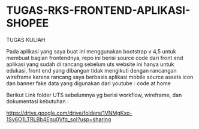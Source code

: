 # TUGAS-RKS-FRONTEND-APLIKASI-SHOPEE
TUGAS KULIAH 

Pada aplikasi yang saya buat ini menggunakan bootstrap v 4,5 untuk membuat bagian frontendnya,
repo ini berisi source code dari front end aplikasi yang sudah di rancang sebelum uts
website ini hanya untuk edukasi, front end yang dibangun tidak mengikuti dengan rancangan wireframe karena rancang  saya berbasis aplikasi mobile 
source assets icon dan banner fake data  yang digunakan dari youtube : code at home

Berikut Link folder UTS sebelumnya yg berisi workflow, wireframe, dan dokumentasi kebutuhan :

https://drive.google.com/drive/folders/1VNMgKxo-1Sy6O1LTRLBb4Egu0Vfq_soI?usp=sharing

